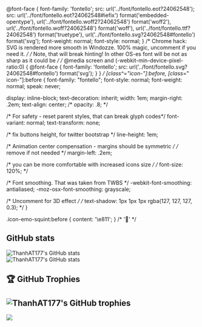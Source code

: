 @font-face {
  font-family: 'fontello';
  src: url('../font/fontello.eot?24062548');
  src: url('../font/fontello.eot?24062548#iefix') format('embedded-opentype'),
       url('../font/fontello.woff2?24062548') format('woff2'),
       url('../font/fontello.woff?24062548') format('woff'),
       url('../font/fontello.ttf?24062548') format('truetype'),
       url('../font/fontello.svg?24062548#fontello') format('svg');
  font-weight: normal;
  font-style: normal;
}
/* Chrome hack: SVG is rendered more smooth in Windozze. 100% magic, uncomment if you need it. */
/* Note, that will break hinting! In other OS-es font will be not as sharp as it could be */
/*
@media screen and (-webkit-min-device-pixel-ratio:0) {
  @font-face {
    font-family: 'fontello';
    src: url('../font/fontello.svg?24062548#fontello') format('svg');
  }
}
*/
[class^="icon-"]:before, [class*=" icon-"]:before {
  font-family: "fontello";
  font-style: normal;
  font-weight: normal;
  speak: never;

  display: inline-block;
  text-decoration: inherit;
  width: 1em;
  margin-right: .2em;
  text-align: center;
  /* opacity: .8; */

  /* For safety - reset parent styles, that can break glyph codes*/
  font-variant: normal;
  text-transform: none;

  /* fix buttons height, for twitter bootstrap */
  line-height: 1em;

  /* Animation center compensation - margins should be symmetric */
  /* remove if not needed */
  margin-left: .2em;

  /* you can be more comfortable with increased icons size */
  /* font-size: 120%; */

  /* Font smoothing. That was taken from TWBS */
  -webkit-font-smoothing: antialiased;
  -moz-osx-font-smoothing: grayscale;

  /* Uncomment for 3D effect */
  /* text-shadow: 1px 1px 1px rgba(127, 127, 127, 0.3); */
}

.icon-emo-squint:before { content: '\e811'; } /* '' */

## GitHub stats
![ThanhAT177's GitHub stats](https://github-readme-stats.vercel.app/api?username=ThanhAT177&theme=blue-green&show_icons=true&hide=contribs,prs&ring_color=#00FFFF)<br/>
![ThanhAT177's GitHub stats](https://github-readme-streak-stats.herokuapp.com/?user=ThanhAT177&theme=dark&hide_border=true)<br/>
## 🏆 GitHub Trophies
![ThanhAT177's GitHub trophies](https://github-profile-trophy.vercel.app/?username=ThanhAT177&theme=darkhub&no-frame=false&no-bg=true&margin-w=4)
---
[![](https://visitcount.itsvg.in/api?id=ThanhAT177&icon=9&color=0)](https://visitcount.itsvg.in)

<!-- Proudly created with GPRM ( https://gprm.itsvg.in ) -->
